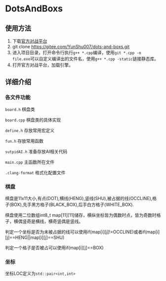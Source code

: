 # DotsAndBoxs

## 使用方法
1. 下载[官方对战平台](http://computergames.caai.cn/platform/SAU_Game_Platform_2.1.0_r4.zip)
2. git clone https://gitee.com/YunShu007/dots-and-boxs.git
3. 进入项目目录，打开命令行执行`g++ *.cpp`编译，使用`git *.cpp -o file.exe`可以自定义编译出的文件名，使用`g++ *.cpp -static`链接静态库。
4. 打开官方对战平台，加载引擎。

## 详细介绍
### 各文件功能
`board.h` 棋盘类

`board.cpp` 棋盘类的具体实现

`define.h` 存放常用宏定义

`fun.h` 存放常用函数

`sutpidAI.h` 准备存放AI相关代码

`main.cpp` 主函数所在文件

`.clang-format` 格式化配置文件

### 棋盘
棋盘是11x11大小,有点(DOT),横线(HENG),竖线(SHU),被占据的线(OCCLINE),格子(BOX),先手黑方格子(BLACK_BOX),后手白方格子(WHITE_BOX).

棋盘使用二位数组int8_t map[11][11]储存，横纵坐标皆为偶数时点，皆为奇数时格子，横偶竖奇是横线，横奇竖偶是竖线。

判定一个坐标是否为未被占据的线可以使用if(map[i][j]!=OCCLINE)或者if(map[i][j]==HENG||map[i][j]==SHU)

判定一个格子是否被占可以使用if(map[i][j]==BOX)


### 坐标
坐标LOC定义为`std::pair<int,int>`
